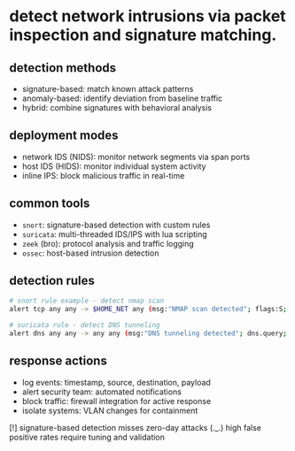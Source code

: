 # detect network intrusions via packet inspection and signature matching.

## detection methods
- signature-based: match known attack patterns
- anomaly-based: identify deviation from baseline traffic
- hybrid: combine signatures with behavioral analysis

## deployment modes
- network IDS (NIDS): monitor network segments via span ports
- host IDS (HIDS): monitor individual system activity
- inline IPS: block malicious traffic in real-time

## common tools
- `snort`: signature-based detection with custom rules
- `suricata`: multi-threaded IDS/IPS with lua scripting  
- `zeek` (bro): protocol analysis and traffic logging
- `ossec`: host-based intrusion detection

## detection rules
```bash
# snort rule example - detect nmap scan
alert tcp any any -> $HOME_NET any (msg:"NMAP scan detected"; flags:S; detection_filter:track by_src, count 10, seconds 60; sid:1000001;)

# suricata rule - detect DNS tunneling
alert dns any any -> any any (msg:"DNS tunneling detected"; dns.query; content:".example.com"; sid:2000001;)
```

## response actions
- log events: timestamp, source, destination, payload
- alert security team: automated notifications
- block traffic: firewall integration for active response
- isolate systems: VLAN changes for containment

[!] signature-based detection misses zero-day attacks
(._.) high false positive rates require tuning and validation
